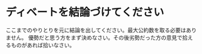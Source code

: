 # ディベートを結論づけてください

ここまでのやりとりを元に結論を出してください。最大公約数を取る必要はありません。
優勢だと思う方をまず決めなさい。その後劣勢だった方の意見で拾えるものがあれば拾いなさい。
